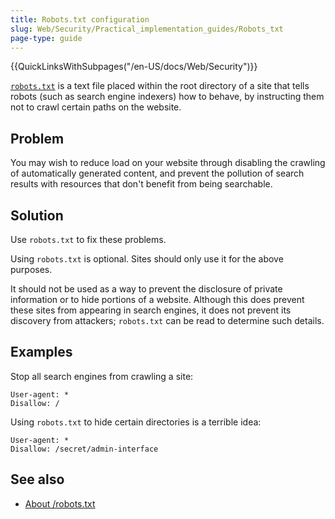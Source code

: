 ```yaml
---
title: Robots.txt configuration
slug: Web/Security/Practical_implementation_guides/Robots_txt
page-type: guide
---
```


{{QuickLinksWithSubpages("/en-US/docs/Web/Security")}}

[`robots.txt`](/en-US/docs/Glossary/Robots.txt) is a text file placed within the root directory of a site that tells robots (such as search engine indexers) how to behave, by instructing them not to crawl certain paths on the website.

## Problem

You may wish to reduce load on your website through disabling the crawling of automatically generated content, and prevent the pollution of search results with resources that don't benefit from being searchable.

## Solution

Use `robots.txt` to fix these problems.

Using `robots.txt` is optional. Sites should only use it for the above purposes.

It should not be used as a way to prevent the disclosure of private information or to hide portions of a website. Although this does prevent these sites from appearing in search engines, it does not prevent its discovery from attackers; `robots.txt` can be read to determine such details.

## Examples

Stop all search engines from crawling a site:

```text
User-agent: *
Disallow: /
```

Using `robots.txt` to hide certain directories is a terrible idea:

```text
User-agent: *
Disallow: /secret/admin-interface
```

## See also

- [About /robots.txt](https://www.robotstxt.org/robotstxt.html)
